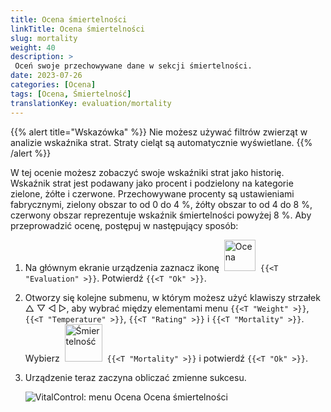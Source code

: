 ```yaml
---
title: Ocena śmiertelności
linkTitle: Ocena śmiertelności
slug: mortality
weight: 40
description: >
 Oceń swoje przechowywane dane w sekcji śmiertelności.
date: 2023-07-26
categories: [Ocena]
tags: [Ocena, Śmiertelność]
translationKey: evaluation/mortality
---
```

{{% alert title="Wskazówka" %}}
Nie możesz używać filtrów zwierząt w analizie wskaźnika strat. Straty cieląt są automatycznie wyświetlane.
{{% /alert %}}

W tej ocenie możesz zobaczyć swoje wskaźniki strat jako historię. Wskaźnik strat jest podawany jako procent i podzielony na kategorie zielone, żółte i czerwone. Przechowywane procenty są ustawieniami fabrycznymi, zielony obszar to od 0 do 4 %, żółty obszar to od 4 do 8 %, czerwony obszar reprezentuje wskaźnik śmiertelności powyżej 8 %.
Aby przeprowadzić ocenę, postępuj w następujący sposób:

1. Na głównym ekranie urządzenia zaznacz ikonę &nbsp;<img src="/icons/main/evaluation.svg" width="50" align="bottom" alt="Ocena" />&nbsp; `{{<T "Evaluation" >}}`. Potwierdź `{{<T "Ok" >}}`.

2. Otworzy się kolejne submenu, w którym możesz użyć klawiszy strzałek △ ▽ ◁ ▷, aby wybrać między elementami menu `{{<T "Weight" >}}`, `{{<T "Temperature" >}}`, `{{<T "Rating" >}}` i `{{<T "Mortality" >}}`. Wybierz &nbsp;<img src="/icons/evaluation/calflosses.svg" width="60" align="bottom" alt="Śmiertelność" />&nbsp; `{{<T "Mortality" >}}` i potwierdź `{{<T "Ok" >}}`.

3. Urządzenie teraz zaczyna obliczać zmienne sukcesu.

   ![VitalControl: menu Ocena Ocena śmiertelności](../images/mortality.png "Ocena śmiertelności")
   
